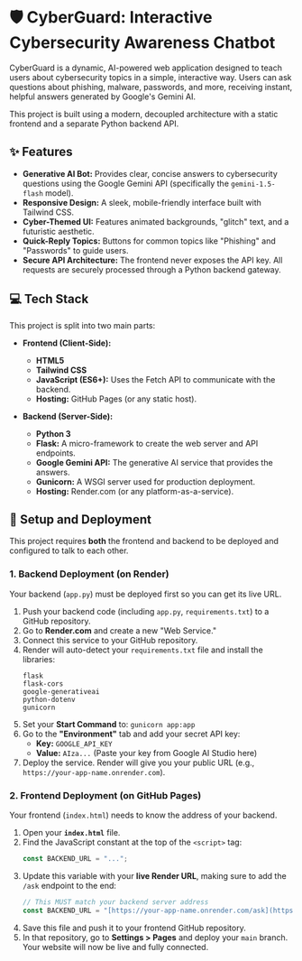 # 🛡️ CyberGuard: Interactive Cybersecurity Awareness Chatbot

CyberGuard is a dynamic, AI-powered web application designed to teach users about cybersecurity topics in a simple, interactive way. Users can ask questions about phishing, malware, passwords, and more, receiving instant, helpful answers generated by Google's Gemini AI.

This project is built using a modern, decoupled architecture with a static frontend and a separate Python backend API.

## ✨ Features

* **Generative AI Bot:** Provides clear, concise answers to cybersecurity questions using the Google Gemini API (specifically the `gemini-1.5-flash` model).
* **Responsive Design:** A sleek, mobile-friendly interface built with Tailwind CSS.
* **Cyber-Themed UI:** Features animated backgrounds, "glitch" text, and a futuristic aesthetic.
* **Quick-Reply Topics:** Buttons for common topics like "Phishing" and "Passwords" to guide users.
* **Secure API Architecture:** The frontend never exposes the API key. All requests are securely processed through a Python backend gateway.

## 💻 Tech Stack

This project is split into two main parts:

* **Frontend (Client-Side):**
    * **HTML5**
    * **Tailwind CSS**
    * **JavaScript (ES6+):** Uses the Fetch API to communicate with the backend.
    * **Hosting:** GitHub Pages (or any static host).

* **Backend (Server-Side):**
    * **Python 3**
    * **Flask:** A micro-framework to create the web server and API endpoints.
    * **Google Gemini API:** The generative AI service that provides the answers.
    * **Gunicorn:** A WSGI server used for production deployment.
    * **Hosting:** Render.com (or any platform-as-a-service).

## 🚀 Setup and Deployment

This project requires **both** the frontend and backend to be deployed and configured to talk to each other.

### 1. Backend Deployment (on Render)

Your backend (`app.py`) must be deployed first so you can get its live URL.

1.  Push your backend code (including `app.py`, `requirements.txt`) to a GitHub repository.
2.  Go to **Render.com** and create a new "Web Service."
3.  Connect this service to your GitHub repository.
4.  Render will auto-detect your `requirements.txt` file and install the libraries:
    ```
    flask
    flask-cors
    google-generativeai
    python-dotenv
    gunicorn
    ```
5.  Set your **Start Command** to: `gunicorn app:app`
6.  Go to the **"Environment"** tab and add your secret API key:
    * **Key:** `GOOGLE_API_KEY`
    * **Value:** `AIza...` (Paste your key from Google AI Studio here)
7.  Deploy the service. Render will give you your public URL (e.g., `https://your-app-name.onrender.com`).

### 2. Frontend Deployment (on GitHub Pages)

Your frontend (`index.html`) needs to know the address of your backend.

1.  Open your **`index.html`** file.
2.  Find the JavaScript constant at the top of the `<script>` tag:
    ```javascript
    const BACKEND_URL = "...";
    ```
3.  Update this variable with your **live Render URL**, making sure to add the `/ask` endpoint to the end:
    ```javascript
    // This MUST match your backend server address
    const BACKEND_URL = "[https://your-app-name.onrender.com/ask](https://your-app-name.onrender.com/ask)";
    ```
4.  Save this file and push it to your frontend GitHub repository.
5.  In that repository, go to **Settings > Pages** and deploy your `main` branch. Your website will now be live and fully connected.

